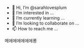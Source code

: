- 👋 Hi, I’m @sarahlovesplum
- 👀 I’m interested in ...
- 🌱 I’m currently learning ...
- 💞️ I’m looking to collaborate on ...
- 📫 How to reach me ...

<!---
sarahlovesplum/sarahlovesplum is a ✨ special ✨ repository because its `README.md` (this file) appears on your GitHub profile.
You can click the Preview link to take a look at your changes.
--->
메에에에에에에롱 
